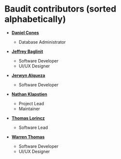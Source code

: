 Baudit contributors (sorted alphabetically)
============================================

*   **[Daniel Cones](https://github.com/dcones)**

    *   Database Administrator

*   **[Jeffrey Baglinit](https://github.com/DeveloperJeffb)**

    *   Software Developer
    *   UI/UX Designer

*   **[Jerwyn Alqueza](https://github.com/jalqueza)**

    *   Software Developer

*   **[Nathan Klapstien](https://github.com/nklapste)**

    *   Project Lead
    *   Maintainer

*   **[Thomas Lorincz](https://github.com/thomaslorincz)**

    *   Software Lead

*   **[Warren Thomas](https://github.com/wlt30)**

    *   Software Developer
    *   UI/UX Designer